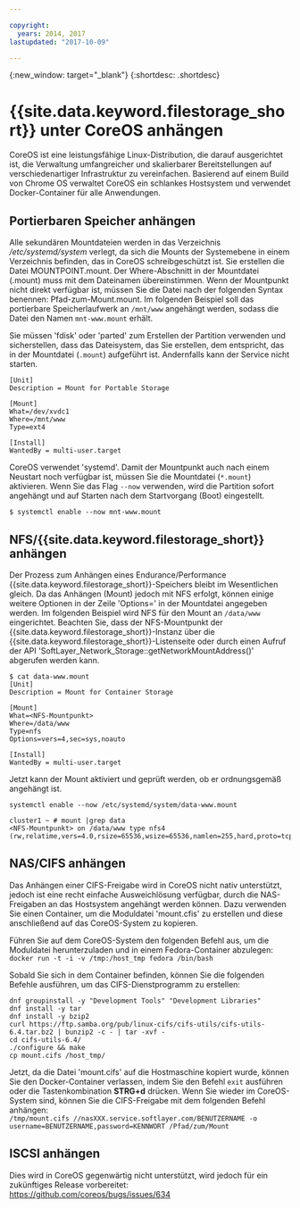 ```yaml
---

copyright:
  years: 2014, 2017
lastupdated: "2017-10-09"

---
```

{:new_window: target="_blank"}
{:shortdesc: .shortdesc}

# {{site.data.keyword.filestorage_short}} unter CoreOS anhängen

CoreOS ist eine leistungsfähige Linux-Distribution, die darauf ausgerichtet ist, die Verwaltung umfangreicher und skalierbarer Bereitstellungen auf verschiedenartiger Infrastruktur zu vereinfachen. Basierend auf einem Build von Chrome OS verwaltet CoreOS ein schlankes Hostsystem und verwendet Docker-Container für alle Anwendungen.

## Portierbaren Speicher anhängen

Alle sekundären Mountdateien werden in das Verzeichnis */etc/systemd/system* verlegt, da sich die Mounts der Systemebene in einem Verzeichnis befinden, das in CoreOS schreibgeschützt ist. Sie erstellen die Datei MOUNTPOINT.mount. Der Where-Abschnitt in der Mountdatei (.mount) muss mit dem Dateinamen übereinstimmen. Wenn der Mountpunkt nicht direkt verfügbar ist, müssen Sie die Datei nach der folgenden Syntax benennen: Pfad-zum-Mount.mount. Im folgenden Beispiel soll das portierbare Speicherlaufwerk an `/mnt/www` angehängt werden, sodass die Datei den Namen `mnt-www.mount` erhält.

Sie müssen 'fdisk' oder 'parted' zum Erstellen der Partition verwenden und sicherstellen, dass das Dateisystem, das Sie erstellen, dem entspricht, das in der Mountdatei (`.mount`) aufgeführt ist. Andernfalls kann der Service nicht starten.


```
[Unit]
Description = Mount for Portable Storage

[Mount]
What=/dev/xvdc1
Where=/mnt/www
Type=ext4

[Install]
WantedBy = multi-user.target
```

CoreOS verwendet 'systemd'. Damit der Mountpunkt auch nach einem Neustart noch verfügbar ist, müssen Sie die Mountdatei (`*.mount`) aktivieren. Wenn Sie das Flag `--now` verwenden, wird die Partition sofort angehängt und auf Starten nach dem Startvorgang (Boot) eingestellt.

`$ systemctl enable --now mnt-www.mount`

## NFS/{{site.data.keyword.filestorage_short}} anhängen

Der Prozess zum Anhängen eines Endurance/Performance {{site.data.keyword.filestorage_short}}-Speichers bleibt im Wesentlichen gleich. Da das Anhängen (Mount) jedoch mit NFS erfolgt, können einige weitere Optionen in der Zeile 'Options=' in der Mountdatei angegeben werden. Im folgenden Beispiel wird NFS für den Mount an `/data/www` eingerichtet. Beachten Sie, dass der NFS-Mountpunkt der {{site.data.keyword.filestorage_short}}-Instanz über die {{site.data.keyword.filestorage_short}}-Listenseite oder durch einen Aufruf der API 'SoftLayer_Network_Storage::getNetworkMountAddress()' abgerufen werden kann.

```
$ cat data-www.mount
[Unit]
Description = Mount for Container Storage

[Mount]
What=<NFS-Mountpunkt>
Where=/data/www
Type=nfs
Options=vers=4,sec=sys,noauto

[Install]
WantedBy = multi-user.target
```

Jetzt kann der Mount aktiviert und geprüft werden, ob er ordnungsgemäß angehängt ist.

```
systemctl enable --now /etc/systemd/system/data-www.mount

cluster1 ~ # mount |grep data
<NFS-Mountpunkt> on /data/www type nfs4 (rw,relatime,vers=4.0,rsize=65536,wsize=65536,namlen=255,hard,proto=tcp,port=0,timeo=600,retrans=2,sec=sys,clientaddr=10.81.x.x,local_lock=none,addr=10.1.x.x)
```
 
## NAS/CIFS anhängen

Das Anhängen einer CIFS-Freigabe wird in CoreOS nicht nativ unterstützt, jedoch ist eine recht einfache Ausweichlösung verfügbar, durch die NAS-Freigaben an das Hostsystem angehängt werden können. Dazu verwenden Sie einen Container, um die Moduldatei 'mount.cfis' zu erstellen und diese anschließend auf das CoreOS-System zu kopieren.
 
Führen Sie auf dem CoreOS-System den folgenden Befehl aus, um die Moduldatei herunterzuladen und in einem Fedora-Container abzulegen:  <br/>
`docker run -t -i -v /tmp:/host_tmp fedora /bin/bash`
 
Sobald Sie sich in dem Container befinden, können Sie die folgenden Befehle ausführen, um das CIFS-Dienstprogramm zu erstellen:
```
dnf groupinstall -y "Development Tools" "Development Libraries"
dnf install -y tar
dnf install -y bzip2
curl https://ftp.samba.org/pub/linux-cifs/cifs-utils/cifs-utils-6.4.tar.bz2 | bunzip2 -c - | tar -xvf -
cd cifs-utils-6.4/
./configure && make
cp mount.cifs /host_tmp/
```
 
Jetzt, da die Datei 'mount.cifs' auf die Hostmaschine kopiert wurde, können Sie den Docker-Container verlassen, indem Sie den Befehl `exit` ausführen oder die Tastenkombination **STRG+d** drücken. Wenn Sie wieder im CoreOS-System sind, können Sie die CIFS-Freigabe mit dem folgenden Befehl anhängen: <br/>
`/tmp/mount.cifs //nasXXX.service.softlayer.com/BENUTZERNAME -o username=BENUTZERNAME,password=KENNWORT /Pfad/zum/Mount`
 
## ISCSI anhängen

Dies wird in CoreOS gegenwärtig nicht unterstützt, wird jedoch für ein zukünftiges Release vorbereitet: https://github.com/coreos/bugs/issues/634
